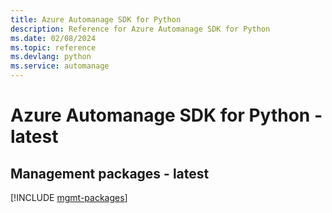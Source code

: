 ```yaml
---
title: Azure Automanage SDK for Python
description: Reference for Azure Automanage SDK for Python
ms.date: 02/08/2024
ms.topic: reference
ms.devlang: python
ms.service: automanage
---
```

# Azure Automanage SDK for Python - latest

## Management packages - latest
[!INCLUDE [mgmt-packages](automanage-mgmt-index.md)]